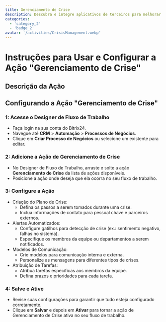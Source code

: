 ```yaml
---
title: Gerenciamento de Crise
description: Descubra e integre aplicativos de terceiros para melhorar seu negócio.
categories: 
  - 'category_2'
  - 'badge_2'
avatar: '/activities/CrisisManagement.webp'
---
```

# Instruções para Usar e Configurar a Ação "Gerenciamento de Crise"

## Descrição da Ação

## **Configurando a Ação "Gerenciamento de Crise"**

### 1: Acesse o Designer de Fluxo de Trabalho
- Faça login na sua conta do Bitrix24.
- Navegue até **CRM** > **Automação** > **Processos de Negócios**.
- Clique em **Criar Processo de Negócios** ou selecione um existente para editar.

### 2: Adicione a Ação de Gerenciamento de Crise
- No Designer de Fluxo de Trabalho, arraste e solte a ação **Gerenciamento de Crise** da lista de ações disponíveis.
- Posicione a ação onde deseja que ela ocorra no seu fluxo de trabalho.

### 3: Configure a Ação
- Criação do Plano de Crise:
  - Defina os passos a serem tomados durante uma crise.
  - Inclua informações de contato para pessoal chave e parceiros externos.
- Alertas Automatizados:
  - Configure gatilhos para detecção de crise (ex.: sentimento negativo, falhas no sistema).
  - Especifique os membros da equipe ou departamentos a serem notificados.
- Modelos de Comunicação:
  - Crie modelos para comunicação interna e externa.
  - Personalize as mensagens para diferentes tipos de crises.
- Atribuição de Tarefas:
  - Atribua tarefas específicas aos membros da equipe.
  - Defina prazos e prioridades para cada tarefa.

### 4: Salve e Ative
- Revise suas configurações para garantir que tudo esteja configurado corretamente.
- Clique em **Salvar** e depois em **Ativar** para tornar a ação de Gerenciamento de Crise ativa no seu fluxo de trabalho.